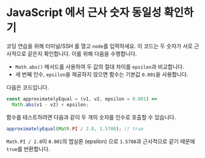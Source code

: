 # JavaScript 에서 근사 숫자 동일성 확인하기

코딩 연습을 위해 터미널/SSH 를 열고 `node`를 입력하세요. 이 코드는 두 숫자가 서로 근사적으로 같은지 확인합니다. 이를 위해 다음을 수행합니다.

- `Math.abs()` 메서드를 사용하여 두 값의 절대 차이를 `epsilon`과 비교합니다.
- 세 번째 인수, `epsilon`을 제공하지 않으면 함수는 기본값 `0.001`을 사용합니다.

다음은 코드입니다.

```js
const approximatelyEqual = (v1, v2, epsilon = 0.001) =>
  Math.abs(v1 - v2) < epsilon;
```

함수를 테스트하려면 다음과 같이 두 개의 숫자를 인수로 호출할 수 있습니다.

```js
approximatelyEqual(Math.PI / 2.0, 1.5708); // true
```

`Math.PI / 2.0`이 `0.001`의 엡실론 (epsilon) 으로 `1.5708`과 근사적으로 같기 때문에 `true`를 반환합니다.
